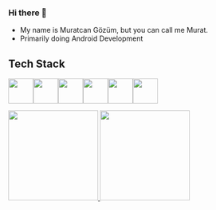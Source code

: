 ### Hi there 👋


- My name is Muratcan Gözüm, but you can call me Murat.
- Primarily doing Android Development


## Tech Stack
<a href="https://www.java.com/en/"><img height="50" src="https://cdn-icons-png.flaticon.com/512/5968/5968282.png"/></a><a href="https://www.android.com/"><img height="50" src="https://cdn.jsdelivr.net/gh/devicons/devicon/icons/android/android-plain.svg" /></a><a href="https://kotlinlang.org/"><img height="50" src="https://cdn.jsdelivr.net/gh/devicons/devicon/icons/kotlin/kotlin-original.svg" /></a><a href="https://www.typescriptlang.org/"><img height="50" src="https://cdn.jsdelivr.net/gh/devicons/devicon/icons/typescript/typescript-original.svg" /></a><a href="https://react.dev"><img height="50" src="https://www.svgrepo.com/show/452092/react.svg" /></a><a href="https://git-scm.com/"><img height="50" src="https://www.vectorlogo.zone/logos/git-scm/git-scm-icon.svg" /></a>



<p align="left">
<a href="https://github.com/NecroEye">
  <img height="180em" src="https://github-readme-stats-eight-theta.vercel.app/api?username=NecroEye&show_icons=true&theme=algolia&include_all_commits=true&count_private=true"/>
  <img height="180em" src="https://github-readme-stats-eight-theta.vercel.app/api/top-langs/?username=NecroEye&layout=compact&langs_count=8&theme=algolia"/>
</a>
</p>
